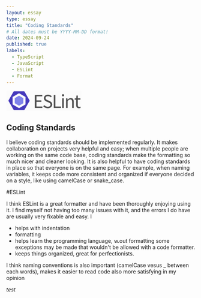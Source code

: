 ```yaml
---
layout: essay
type: essay
title: "Coding Standards"
# All dates must be YYYY-MM-DD format!
date: 2024-09-24
published: true
labels:
  - TypeScript
  - JavaScript
  - ESLint
  - Format
---
```


<img width="200px" src="../img/essays/eslintLogo.png">

<!--
I, on the other hand, think that if you can only implement one software engineering technique to improve quality, it should be coding standards. Indeed, I believe some coding standards can actually help you learn a programming language. Do you agree?

After your first week of using ESLint with VSCode, what are your impressions? Are you finding that getting rid of all the ESLint errors is painful, or useful, or both, or something else entirely?

Write an interesting, informative essay on coding standards that addresses some or all of the above questions, or goes in a different direction entirely regarding coding standards. Make sure it provides your personal perspective and useful insights.
-->
## Coding Standards

I believe coding standards should be implemented regularly. It makes collaboration on projects very helpful and easy; when multiple people are working on the same code base, coding standards make the formatting so much nicer and cleaner looking. It is also helpful to have coding standards in place so that everyone is on the same page. For example, when naming variables, it keeps code more consistent and organized if everyone decided on a style, like using camelCase or snake_case. 

#ESLint

I think ESLint is a great formatter and have been thoroughly enjoying using it. I find myself not having too many issues with it, and the errors I do have are usually very fixable and easy. I 

- helps with indentation
- formatting
- helps learn the programming language, w.out formatting some exceptions may be made that wouldn't be allowed with a code formatter.
- keeps things organized, great for perfectionists.


I think naming conventions is also important (camelCase vesus _ between each words), makes it easier to read code also more satisfying in my opinion



*test*

